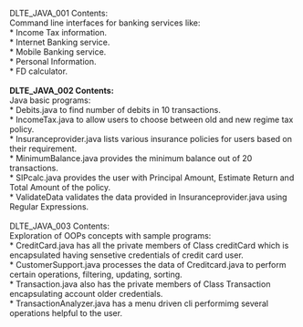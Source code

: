 DLTE_JAVA_001 Contents:
    <br>Command line interfaces for banking services like:<br>
        * Income Tax information.</br>
        * Internet Banking service.<br>
        * Mobile Banking service.<br>
        * Personal Information.<br>
        * FD calculator.<br>
<br>**DLTE_JAVA_002 Contents:**<br>
    Java basic programs:<br>
        * Debits.java to find number of debits in 10 transactions.<br>
        * IncomeTax.java to allow users to choose between old and new regime tax policy.<br>
        * Insuranceprovider.java lists various insurance policies for users based on their requirement.<br>
        * MinimumBalance.java provides the minimum balance out of 20 transactions.<br>
        * SIPcalc.java provides the user with Principal Amount, Estimate Return and Total Amount of the policy.<br>
        * ValidateData validates the data provided in Insuranceprovider.java using Regular Expressions.<br>
<br>DLTE_JAVA_003 Contents:<br>
    Exploration of OOPs concepts with sample programs:<br>
        * CreditCard.java has all the private members of Class creditCard which is encapsulated having sensetive credentials of credit card user.<br>
        * CustomerSupport.java processes the data of Creditcard.java to perform certain operations, filtering, updating, sorting.<br>
        * Transaction.java also has the private members of Class Transaction encapsulating account older credentials.<br>
        * TransactionAnalyzer.java has a menu driven cli performimg several operations helpful to the user.<br>

